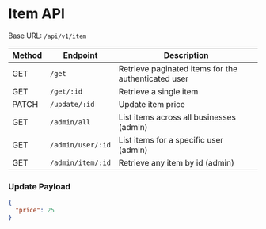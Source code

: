 # Item API

Base URL: `/api/v1/item`

| Method | Endpoint | Description |
| ------ | -------- | ----------- |
| GET | `/get` | Retrieve paginated items for the authenticated user |
| GET | `/get/:id` | Retrieve a single item |
| PATCH | `/update/:id` | Update item price |
| GET | `/admin/all` | List items across all businesses (admin) |
| GET | `/admin/user/:id` | List items for a specific user (admin) |
| GET | `/admin/item/:id` | Retrieve any item by id (admin) |

### Update Payload
```json
{
  "price": 25
}
```
